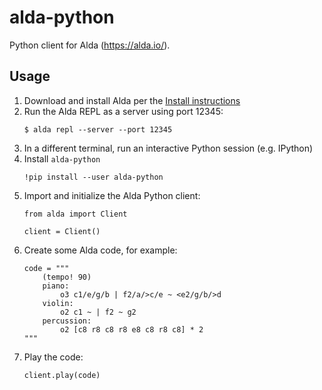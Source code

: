 # alda-python
Python client for Alda (https://alda.io/).

## Usage

1. Download and install Alda per the [Install instructions](https://alda.io/install/)
2. Run the Alda REPL as a server using port 12345:
   ```
   $ alda repl --server --port 12345
   ```
3. In a different terminal, run an interactive Python session (e.g. IPython)
4. Install `alda-python`
   ```
   !pip install --user alda-python
   ```
5. Import and initialize the Alda Python client:
   ```
   from alda import Client
   
   client = Client()
   ```
6. Create some Alda code, for example:
   ```
   code = """ 
       (tempo! 90) 
       piano:  
           o3 c1/e/g/b | f2/a/>c/e ~ <e2/g/b/>d 
       violin: 
           o2 c1 ~ | f2 ~ g2 
       percussion: 
           o2 [c8 r8 c8 r8 e8 c8 r8 c8] * 2 
   """
   ```
7. Play the code:
   ```
   client.play(code)
   ```